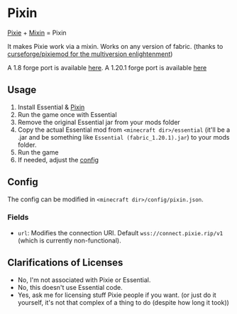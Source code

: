 # Pixin

[Pixie](https://github.com/pixiemc) + [Mixin](https://github.com/SpongePowered/Mixin) = Pixin

It makes Pixie work via a mixin. Works on any version of fabric. (thanks to [curseforge/pixiemod for the multiversion enlightenment](https://codeberg.org/cursefroge/PixieMod))

A 1.8 forge port is available [here](https://github.com/AnotherPillow/PixinForge). A 1.20.1 forge port is available [here](https://github.com/AnotherPillow/PixinForgeModern)

## Usage

1. Install Essential & [Pixin](https://github.com/AnotherPillow/Pixin)
2. Run the game once with Essential
3. Remove the original Essential jar from your mods folder
4. Copy the actual Essential mod from `<minecraft dir>/essential` (it'll be a .jar and be something like `Essential (fabric_1.20.1).jar`) to your mods folder.
5. Run the game
6. If needed, adjust the [config](#Config)

## Config

The config can be modified in `<minecraft dir>/config/pixin.json`.

### Fields

- `url`: Modifies the connection URI. Default `wss://connect.pixie.rip/v1` (which is currently non-functional).

## Clarifications of Licenses

- No, I'm not associated with Pixie or Essential.
- No, this doesn't use Essential code.
- Yes, ask me for licensing stuff Pixie people if you want. (or just do it yourself, it's not that complex of a thing to do (despite how long it took))
